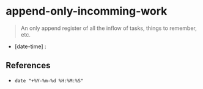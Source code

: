 # append-only-incomming-work

> An only append register of all the inflow of tasks, things to remember, etc.

- [date-time] : <name>

## References

- `date "+%Y-%m-%d %H:%M:%S"`
